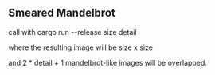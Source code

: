 ## Smeared Mandelbrot

call with cargo run --release size detail

where the resulting image will be size x size

and 2 * detail + 1 mandelbrot-like images will be overlapped.
